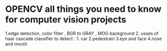 # OPENCV all things you need to know for computer vision projects 

1.edge detection, color filter , BGR to GRAY , MOG background 
2. usses of haar cascade classifier to detect :
             1. car
             2.pedestrain
             3.eye and face
             4.nose and mouth 
